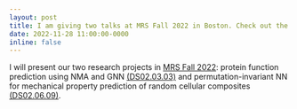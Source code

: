 ```yaml
---
layout: post
title: I am giving two talks at MRS Fall 2022 in Boston. Check out the abstracts in the link for details!
date: 2022-11-28 11:00:00-0000
inline: false
---
```


I will present our two research projects in [MRS Fall 2022](https://www.mrs.org/meetings-events/fall-meetings-exhibits/2022-mrs-fall-meeting): protein function prediction using NMA and GNN [(DS02.03.03)](https://www.mrs.org/meetings-events/fall-meetings-exhibits/2022-mrs-fall-meeting/symposium-sessions/presentations/detail/2022_mrs_fall_meeting/3779115-202211280715) and permutation-invariant NN for mechanical property prediction of random cellular composites [(DS02.06.09)](https://2022mrs-fallmeeting.cd.pathable.com/meetings/virtual/jsnsNCdyyDGNfdTBe). 


